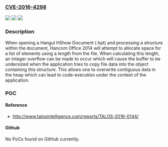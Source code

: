 ### [CVE-2016-4298](https://cve.mitre.org/cgi-bin/cvename.cgi?name=CVE-2016-4298)
![](https://img.shields.io/static/v1?label=Product&message=Hancom%20version%20Hancom%20Office%202014%20VP%20Trial%20HShow.exe%20Product%20version%3A%209.1.0.2176%20HncBM90.dll%20Product%20version%3A%209.1.0.2291&color=blue)
![](https://img.shields.io/static/v1?label=Version&message=Hancom%20version%20Hancom%20Office%202014%20VP%20Trial%20HShow.exe%20Product%20version%3A%209.1.0.2176%20HncBM90.dll%20Product%20version%3A%209.1.0.2291%20&color=brightgreen)
![](https://img.shields.io/static/v1?label=Vulnerability&message=integer%20overflow&color=brightgreen)

### Description

When opening a Hangul HShow Document (.hpt) and processing a structure within the document, Hancom Office 2014 will attempt to allocate space for a list of elements using a length from the file. When calculating this length, an integer overflow can be made to occur which will cause the buffer to be undersized when the application tries to copy file data into the object containing this structure. This allows one to overwrite contiguous data in the heap which can lead to code-execution under the context of the application.

### POC

#### Reference
- http://www.talosintelligence.com/reports/TALOS-2016-0144/

#### Github
No PoCs found on GitHub currently.


